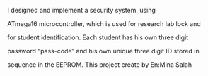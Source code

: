 I designed and implement a security system, using

ATmega16 microcontroller, which is used for research lab lock and

for student identification. Each student has his own three digit

password “pass-code” and his own unique three digit ID stored in

sequence in the EEPROM.
This project create by En:Mina Salah
